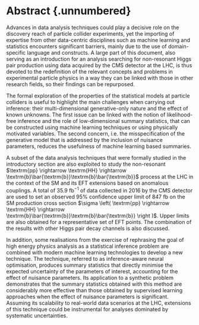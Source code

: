
# Abstract {.unnumbered}

Advances in data analysis techniques could play a decisive role on the
discovery reach of particle collider experiments, yet
the importing of expertise from other data-centric
disciplines such as machine learning and statistics
encounters significant
barriers, mainly due to the use of domain-specific language
and constructs.
A large part of this document, also serving as an introduction
for an analysis searching for non-resonant
Higgs pair production using data acquired by the CMS detector
at the LHC, is thus devoted to the redefinition of the relevant
concepts and problems in experimental particle physics in a way
they can be linked with those in other research fields, so
their findings can be repurposed.

The formal exploration of
the properties of the statistical models at particle colliders
is useful to highlight the main challenges when carrying out
inference: their multi-dimensional generative-only nature
and the effect of known unknowns. The first issue can
be linked with the notion of likelihood-free inference
and the role of low-dimensional summary statistics, that
can be constructed using machine learning techniques or using
physically motivated variables.
The second concern, i.e. the misspecification
of the generative model that is addressed by the inclusion of nuisance
parameters,
reduces the usefulness of machine learning based summaries.

A subset of the data analysis techniques that were formally studied
in the introductory section are also exploited
to study the non-resonant
$\textrm{pp} \rightarrow \textrm{HH} \rightarrow
\textrm{b}\bar{\textrm{b}}\textrm{b}\bar{\textrm{b}}$
process at the LHC in the context of the SM
and its EFT extensions based on anomalous couplings. A total
of $35.9\ \textrm{fb}^{-1}$ of data
collected in 2016 by the CMS detector are used to set an observed 95\%
confidence upper limit of $847\ \textrm{fb}$ on the SM production cross section
$\sigma \left( \textrm{pp} \rightarrow \textrm{HH} \rightarrow
\textrm{b}\bar{\textrm{b}}\textrm{b}\bar{\textrm{b}} \right )$. Upper limits
are also obtained for a representative set of EFT points. The combination
of the results with other Higgs pair decay channels is also discussed.

In addition, some realisations from the exercise of rephrasing the goal of high
energy physics analysis as a statistical inference problem are combined with
modern machine learning technologies to develop a new technique.
The technique,
referred to as inference-aware neural optimisation, produces
summary statistics that directly minimise the expected uncertainty of
the parameters of interest, accounting for the effect of nuisance
parameters. Its application to a synthetic problem demonstrates that the summary
statistics obtained with this method are considerably more effective than
those obtained by supervised learning approaches when the effect
of nuisance parameters is significant. Assuming its scalability
to real-world data scenarios at the LHC, extensions of this technique could
be instrumental for analyses dominated by systematic uncertainties.

